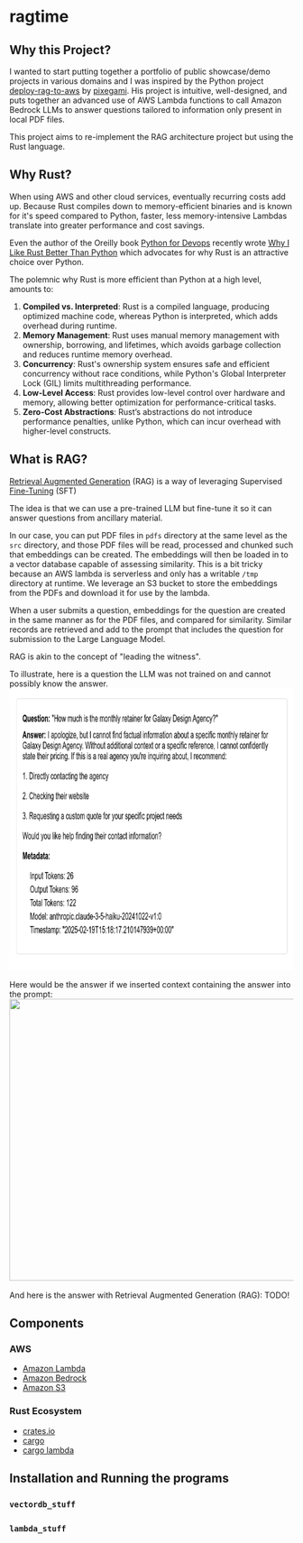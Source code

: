 # ragtime

## Why this Project?

I wanted to start putting together a portfolio of public showcase/demo projects in various domains and I was inspired by the Python project [deploy-rag-to-aws](https://github.com/pixegami/deploy-rag-to-aws) by [pixegami](https://github.com/pixegami). His project is intuitive, well-designed, and puts together an advanced use of AWS Lambda functions to call Amazon Bedrock LLMs to answer questions tailored to information only present in local PDF files.  

This project aims to re-implement the RAG architecture project but using the Rust language.

## Why Rust?

When using AWS and other cloud services, eventually recurring costs add up.  Because Rust compiles down to memory-efficient binaries and is known for it's speed compared to Python, faster, less memory-intensive Lambdas translate into greater performance and cost savings.

Even the author of the Oreilly book [Python for Devops](https://pythondevops.com/) recently wrote [Why I Like Rust Better Than Python](https://podcast.paiml.com/episodes/why-i-like-rust-better-than-python) which advocates for why Rust is an attractive choice over Python.

The polemnic why Rust is more efficient than Python at a high level, amounts to:

1. **Compiled vs. Interpreted**: Rust is a compiled language, producing optimized machine code, whereas Python is interpreted, which adds overhead during runtime.
2. **Memory Management**: Rust uses manual memory management with ownership, borrowing, and lifetimes, which avoids garbage collection and reduces runtime memory overhead.
3. **Concurrency**: Rust's ownership system ensures safe and efficient concurrency without race conditions, while Python's Global Interpreter Lock (GIL) limits multithreading performance.
4. **Low-Level Access**: Rust provides low-level control over hardware and memory, allowing better optimization for performance-critical tasks.
5. **Zero-Cost Abstractions**: Rust’s abstractions do not introduce performance penalties, unlike Python, which can incur overhead with higher-level constructs.


## What is RAG?

[Retrieval Augmented Generation](https://en.wikipedia.org/wiki/Retrieval-augmented_generation) (RAG) is a way of leveraging Supervised [Fine-Tuning](https://en.wikipedia.org/wiki/Fine-tuning_(deep_learning)) (SFT) 

The idea is that we can use a pre-trained LLM but fine-tune it so it can answer questions from ancillary material.

In our case, you can put PDF files in `pdfs` directory at the same level as the `src` directory, and those PDF files will be read, processed and chunked such that embeddings can be created. The embeddings will then be loaded in to a vector database capable of assessing similarity. This is a bit tricky because an AWS lambda is serverless and only has a writable `/tmp` directory at runtime.  We leverage an S3 bucket to store the embeddings from the PDFs and download it for use by the lambda.

When a user submits a question, embeddings for the question are created in the same manner as for the PDF files, and compared for similarity.  Similar records are retrieved and add to the prompt that includes the question for submission to the Large Language Model.

RAG is akin to the concept of "leading the witness".

To illustrate, here is a question the LLM was not trained on and cannot possibly know the answer.
<img src="png/no-rag-answer-galaxy-design.png" width="600" height="500" />

Here would be the answer if we inserted context containing the answer into the prompt:
<img src="png/fake-rag-answer-galaxy-design.png" width="600" height="500" />

And here is the answer with Retrieval Augmented Generation (RAG):
TODO!


## Components

### AWS

 - [Amazon Lambda](https://aws.amazon.com/lambda/)
 - [Amazon Bedrock](https://aws.amazon.com/bedrock/)
 - [Amazon S3](https://aws.amazon.com/s3/)

### Rust Ecosystem

 - [crates.io](https://crates.io)
 - [cargo](https://doc.rust-lang.org/cargo/)
 - [cargo lambda](https://www.cargo-lambda.info/)

## Installation and Running the programs

### `vectordb_stuff`


### `lambda_stuff`





